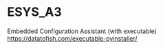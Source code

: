 # ESYS_A3
Embedded Configuration Assistant (with executable)  
https://datatofish.com/executable-pyinstaller/
